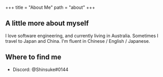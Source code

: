 +++
title = "About Me" 
path = "about"
+++

## A little more about myself 

I love software engineering, and currently living in Australia.
Sometimes I travel to Japan and China. I'm fluent in Chinese / English / Japanese.

## Where to find me 

- Discord: @Shinsuke#0144 

